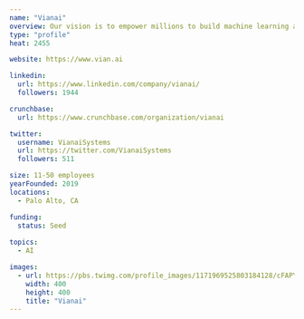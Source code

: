 ```yaml
---
name: "Vianai"
overview: Our vision is to empower millions to build machine learning applications. CEOs, Senior Executives and Developers can use Vianai to turn AI into ROI.
type: "profile"
heat: 2455

website: https://www.vian.ai

linkedin:
  url: https://www.linkedin.com/company/vianai/
  followers: 1944

crunchbase:
  url: https://www.crunchbase.com/organization/vianai

twitter:
  username: VianaiSystems
  url: https://twitter.com/VianaiSystems
  followers: 511

size: 11-50 employees
yearFounded: 2019
locations:
  - Palo Alto, CA

funding:
  status: Seed
  
topics:
  - AI

images:
  - url: https://pbs.twimg.com/profile_images/1171969525803184128/cFAPYNRR_400x400.jpg
    width: 400
    height: 400
    title: "Vianai"
---
```


